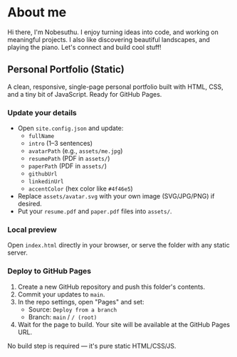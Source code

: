 # About me

Hi there, I'm Nobesuthu. I enjoy turning ideas into code, and working on meaningful projects. I also like discovering beautiful landscapes, and playing the piano. Let's connect and build cool stuff!

## Personal Portfolio (Static)

A clean, responsive, single-page personal portfolio built with HTML, CSS, and a tiny bit of JavaScript. Ready for GitHub Pages.

### Update your details

- Open `site.config.json` and update:
  - `fullName`
  - `intro` (1–3 sentences)
  - `avatarPath` (e.g., `assets/me.jpg`)
  - `resumePath` (PDF in `assets/`)
  - `paperPath` (PDF in `assets/`)
  - `githubUrl`
  - `linkedinUrl`
  - `accentColor` (hex color like `#4f46e5`)
- Replace `assets/avatar.svg` with your own image (SVG/JPG/PNG) if desired.
- Put your `resume.pdf` and `paper.pdf` files into `assets/`.

### Local preview

Open `index.html` directly in your browser, or serve the folder with any static server.

### Deploy to GitHub Pages

1. Create a new GitHub repository and push this folder's contents.
2. Commit your updates to `main`.
3. In the repo settings, open "Pages" and set:
   - Source: `Deploy from a branch`
   - Branch: `main` / `/ (root)`
4. Wait for the page to build. Your site will be available at the GitHub Pages URL.

No build step is required — it's pure static HTML/CSS/JS.





